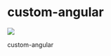 custom-angular
==============
![](https://travis-ci.org/chamilpubudu/custom-angular.svg?branch=master)

custom-angular
